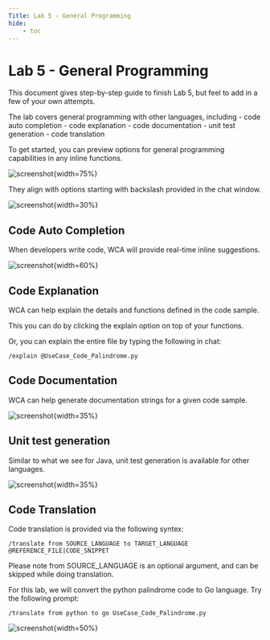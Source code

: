 ```yaml
---
Title: Lab 5 - General Programming
hide:
    - toc
---
```


# Lab 5 - General Programming

This document gives step-by-step guide to finish Lab 5, but feel to add in a few of your own attempts.

The lab covers general programming with other languages, including
    - code auto completion
    - code explanation
    - code documentation
    - unit test generation
    - code translation

To get started, you can preview options for general programming capabilities in any inline functions.

![screenshot](./images/VSC_gp_options_inline.png){width=75%}

They align with options starting with backslash provided in the chat window.

![screenshot](./images/VSC_gp_options.png){width=30%}


## Code Auto Completion

When developers write code, WCA will provide real-time inline suggestions.

![screenshot](./images/VSC_gp_auto_completion.png){width=60%}

## Code Explanation

WCA can help explain the details and functions defined in the code sample.

This you can do by clicking the explain option on top of your functions.

Or, you can explain the entire file by typing the following in chat:

```
/explain @UseCase_Code_Palindrome.py
```

## Code Documentation

WCA can help generate documentation strings for a given code sample.

![screenshot](./images/VSC_gp_documentation.png){width=35%}

## Unit test generation

Similar to what we see for Java, unit test generation is available for other languages.

![screenshot](./images/VSC_gp_unit_test.png){width=35%}

## Code Translation

Code translation is provided via the following syntex:

```
/translate from SOURCE_LANGUAGE to TARGET_LANGUAGE @REFERENCE_FILE|CODE_SNIPPET
```

Please note from SOURCE_LANGUAGE is an optional argument, and can be skipped while doing translation.

For this lab, we will convert the python palindrome code to Go language. Try the following prompt:

```
/translate from python to go UseCase_Code_Palindrome.py
```

![screenshot](./images/VSC_gp_translation_go.png){width=50%}
